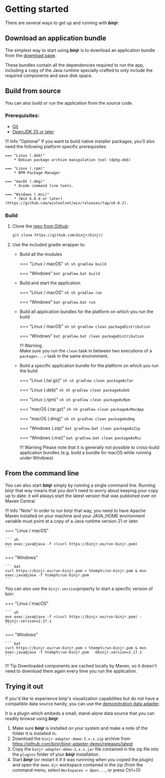 # Getting started

There are several ways to get up and running with ***binjr***:

## Download an application bundle

The simplest way to start using ***binjr*** is to download an application bundle from the [download page](../download/latest_release.md).

These bundles contain all the dependencies required to run the app, including a copy of the Java runtime specially
crafted to only include the required components and save disk space.

## Build from source

You can also build or run the application from the source code.

### Prerequisites:

* [Git](https://git-scm.com/open)
* [OpenJDK 25 or later](https://adoptium.net/marketplace/)

!!! Info "Optional"
    If you want to build native installer packages, you'll also need the following platform specific prerequisites: 
    
    === "Linux (.deb)"
        * Debian package archive manipulation tool (dpkg-deb)
    
    === "Linux (.rpm)"
        * RPM Package Manager
        
    === "macOS (.dmg)"
        * Xcode command line tools.
    
    === "Windows (.msi)"
        * [WiX 6.0.0 or later](https://github.com/wixtoolset/wix/releases/tag/v6.0.2).


### Build

1. Clone the [repo from Github](https://github.com/binjr/binjr/): 
    ``` sh
    git clone https://github.com/binjr/binjr/
    ```
   
2. Use the included gradle wrapper to:

    - Build all the modules
    
        === "Linux / macOS"
            ``` sh
            sh gradlew build
            ```
          
        === "Windows"
            ``` bat
            gradlew.bat build
            ```
   
    - Build and start the application   
      
        === "Linux / macOS"
            ``` sh
            sh gradlew run
            ```
      
        === "Windows"
            ``` bat
            gradlew.bat run
            ```           

    - Build all application bundles for the platform on which you run the build     

        === "Linux / macOS"
            ``` sh
            sh gradlew clean packageDistribution  
            ```

        === "Windows"
            ``` bat
            gradlew.bat clean packageDistribution  
            ```
                   
        !!! Warning  
            Make sure you run the `clean` task in between two executions of a `package<...>`
            task in the same environment.
            
    - Build a specific application bundle for the platform on which you run the build
    
        === "Linux (.tar.gz)"
            ``` sh
            sh gradlew clean packageAsTar  
            ```
    
        === "Linux (.deb)"
            ``` sh
            sh gradlew clean packageAsDeb  
            ```
    
        === "Linux (.rpm)"
            ``` sh
            sh gradlew clean packageAsRpm  
            ```
    
        === "macOS (.tar.gz)"
            ``` sh
            sh gradlew clean packageAsMacApp  
            ```
    
        === "macOS (.dmg)"
            ``` sh
            sh gradlew clean packageAsDmg  
            ```
    
        === "Windows (.zip)"
            ``` bat
            gradlew.bat clean packageAsZip  
            ```
    
        === "Windows (.msi)"
            ``` bat
            gradlew.bat clean packageAsMsi  
            ```
          
        !!! Warning
            Please note that it is generally not possible to cross-build application bundles (e.g. build a bundle for
            macOS while running under Windows)  

## From the command line

You can also start ***binjr*** simply by running a single command line. Running binjr that way means that you don't
need to worry about keeping your copy up to date: it will always start the latest version that was published over
on Maven Central.

!!! Info "Note"
    In order to run binjr that way, you need to have Apache Maven installed on your machine and your JAVA_HOME
    environment variable must point at a copy of a Java runtime version 21 or later.


=== "Linux / macOS"

    ``` sh
    mvn exec:java@java -f <(curl https://binjr.eu/run-binjr.pom)
    ```

=== "Windows"

    ``` bat
    curl https://binjr.eu/run-binjr.pom > %temp%\run-binjr.pom & mvn exec:java@java -f %temp%\run-binjr.pom
    ```

You can also use the `binjr.version`property to start a specific version of binr:

=== "Linux / macOS"

    ``` sh
    mvn exec:java@java -f <(curl https://binjr.eu/run-binjr.pom) -Dbinjr.version=2.17.1
    ```

=== "Windows"

    ``` bat
    curl https://binjr.eu/run-binjr.pom > %temp%\run-binjr.pom & mvn exec:java@java -f %temp%\run-binjr.pom  -Dbinjr.version=2.17.1
    ```

!!! Tip
    Downloaded components are cached locally by Maven, so it doesn't need to download them again every time you run the application.

## Trying it out

If you'd like to experience binjr's visualization capabilities but do not have a compatible data source handy, you can use
the [demonstration data adapter](https://github.com/binjr/binjr-adapter-demo).

It is a plugin which embeds a small, stand-alone data source that you can readily browse using ***binjr***.

1. Make sure ***binjr*** is installed on your system and make a note of the folder it is installed in.
2. Download the `binjr-adapter-demo-3.x.x.zip` archive from https://github.com/binjr/binjr-adapter-demo/releases/latest
3. Copy the `binjr-adapter-demo-3.x.x.jar` file contained in the zip file into the `plugins` folder of your
   ***binjr*** installation.
4. Start ***binjr*** (or restart it if it was runnning when you copied the plugin) and open the `demo.bjr`
   workspace contained in the zip (from the command menu, select `Workspaces > Open...`, or press Ctrl+O)

